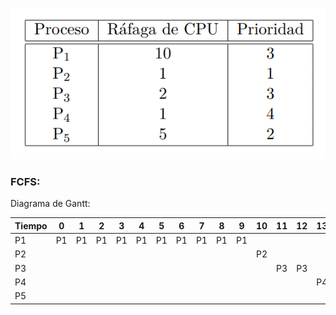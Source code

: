 ![alt text](img/image6.png)

### FCFS: 
Diagrama de Gantt:

| Tiempo |  0 |  1 |  2 |  3 |  4 |  5 |  6 |  7 |  8 |  9 | 10 | 11 | 12 | 13 | 14 | 15 | 16 | 17 |
|--------|----|----|----|----|----|----|----|----|----|----|----|----|----|----|----|----|----|----|
| P1     | P1 | P1 | P1 | P1 | P1 | P1 | P1 | P1 | P1 | P1 |    |    |    |    |    |    |    |    |
| P2     |    |    |    |    |    |    |    |    |    |    | P2 |    |    |    |    |    |    |    |
| P3     |    |    |    |    |    |    |    |    |    |    |    | P3 | P3 |    |    |    |    |    |
| P4     |    |    |    |    |    |    |    |    |    |    |    |    |    | P4 |    |    |    |    |
| P5     |    |    |    |    |    |    |    |    |    |    |    |    |    |    | P5 | P5 | P5 | P5 |
